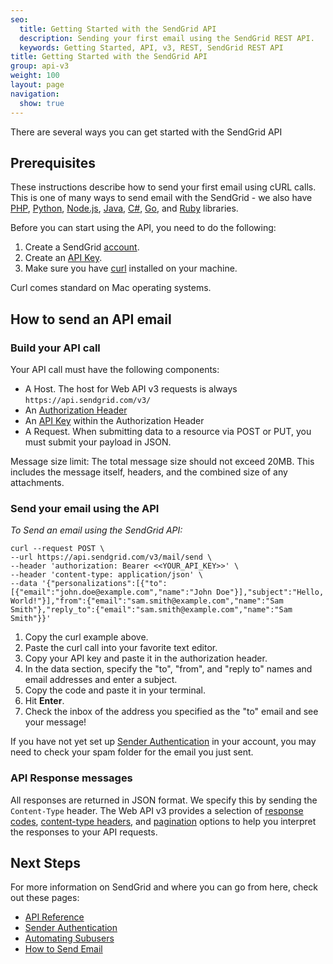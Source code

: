 ```yaml
---
seo:
  title: Getting Started with the SendGrid API
  description: Sending your first email using the SendGrid REST API.
  keywords: Getting Started, API, v3, REST, SendGrid REST API
title: Getting Started with the SendGrid API
group: api-v3
weight: 100
layout: page
navigation:
  show: true
---
```


There are several ways you can get started with the SendGrid API

## 	Prerequisites

These instructions describe how to send your first email using cURL calls. This is one of many ways to send email with the SendGrid - we also have [PHP](https://github.com/sendgrid/sendgrid-php), [Python](https://github.com/sendgrid/sendgrid-python), [Node.js](https://github.com/sendgrid/sendgrid-nodejs), [Java](https://github.com/sendgrid/sendgrid-java), [C#](https://github.com/sendgrid/sendgrid-csharp), [Go](https://github.com/sendgrid/sendgrid-go), and [Ruby](https://github.com/sendgrid/sendgrid-ruby) libraries.

Before you can start using the API, you need to do the following:

1. Create a SendGrid [account](https://sendgrid.com/pricing/).
2. Create an [API Key](https://app.sendgrid.com/settings/api_keys).
3. Make sure you have [curl](https://curl.haxx.se/) installed on your machine.

<call-out>

Curl comes standard on Mac operating systems.

</call-out>

## 	How to send an API email

 ### 	Build your API call

Your API call must have the following components:

* A Host. The host for Web API v3 requests is always `https://api.sendgrid.com/v3/`
* An [Authorization Header](https://sendgrid.api-docs.io/v3.0/how-to-use-the-sendgrid-v3-api/api-authentication#authorization-header)
* An [API Key]({{root_url}}/ui/account-and-settings/api-keys/) within the Authorization Header
* A Request. When submitting data to a resource via POST or PUT, you must submit your payload in JSON.

<call-out>

Message size limit:  The total message size should not exceed 20MB. This includes the message itself, headers, and the combined size of any attachments.

</call-out>

 ### 	Send your email using the API

_To Send an email using the SendGrid API:_

```
curl --request POST \
--url https://api.sendgrid.com/v3/mail/send \
--header 'authorization: Bearer <<YOUR_API_KEY>>' \
--header 'content-type: application/json' \
--data '{"personalizations":[{"to":[{"email":"john.doe@example.com","name":"John Doe"}],"subject":"Hello, World!"}],"from":{"email":"sam.smith@example.com","name":"Sam Smith"},"reply_to":{"email":"sam.smith@example.com","name":"Sam Smith"}}'
```

1. Copy the curl example above.
2. Paste the curl call into your favorite text editor.
3. Copy your API key and paste it in the authorization header.
4. In the data section, specify the "to", "from", and "reply to" names and email addresses and enter a subject.
5. Copy the code and paste it in your terminal.
6. Hit **Enter**.
7. Check the inbox of the address you specified as the "to" email and see your message!

<call-out>

If you have not yet set up [Sender Authentication]({{root_url}}/ui/account-and-settings/how-to-set-up-domain-authentication/) in your account, you may need to check your spam folder for the email you just sent.

</call-out>

 ### 	API Response messages

All responses are returned in JSON format. We specify this by sending the ``Content-Type`` header. The Web API v3 provides a selection of [response codes](https://sendgrid.api-docs.io/v3.0/how-to-use-the-sendgrid-v3-api/api-responses#status-codes), [content-type headers](https://sendgrid.api-docs.io/v3.0/how-to-use-the-sendgrid-v3-api/api-responses#content-type-header), and [pagination](https://sendgrid.api-docs.io/v3.0/how-to-use-the-sendgrid-v3-api/api-responses#pagination) options to help you interpret the responses to your API requests.

## 	Next Steps

For more information on SendGrid and where you can go from here, check out these pages:

- [API Reference]({{root_url}}/api-reference/)
- [Sender Authentication]({{root_url}}/ui/account-and-settings/how-to-set-up-domain-authentication/)
- [Automating Subusers]({{root_url}}/for-developers/sending-email/automating-subusers.md)
- [How to Send Email]({{root_url}}/ui/sending-email/how-to-send-email-with-marketing-campaigns/)
